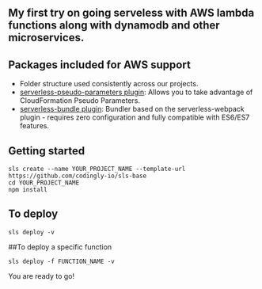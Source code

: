 ## My first try on going serveless with AWS lambda functions along with dynamodb and other microservices.

## Packages included for AWS support
* Folder structure used consistently across our projects.
* [serverless-pseudo-parameters plugin](https://www.npmjs.com/package/serverless-pseudo-parameters): Allows you to take advantage of CloudFormation Pseudo Parameters.
* [serverless-bundle plugin](https://www.npmjs.com/package/serverless-pseudo-parameters): Bundler based on the serverless-webpack plugin - requires zero configuration and fully compatible with ES6/ES7 features.

## Getting started
```
sls create --name YOUR_PROJECT_NAME --template-url https://github.com/codingly-io/sls-base
cd YOUR_PROJECT_NAME
npm install
```
## To deploy
```
sls deploy -v
```
##To deploy a specific function
```
sls deploy -f FUNCTION_NAME -v
```

You are ready to go!
